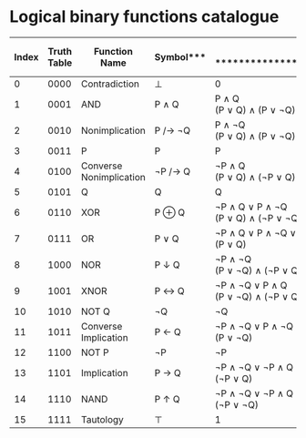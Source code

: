 # Logical binary functions catalogue

| Index | Truth Table | Function Name           | Symbol*** |  DNF & CNF *************************************** | Inverse Function Name   | Inverse Symbol |
|-------|-------------|-------------------------|-----------|-------------------------------------------------|-------------------------|----------------|
| 0     | 0000        | Contradiction           | ⊥         | 0                                               | Tautology               | ⊤              |
| 1     | 0001        | AND                     | P ∧ Q     | P ∧ Q <br> (P ∨ Q) ∧ (P ∨ ¬Q) ∧ (¬P ∨ Q)        | NAND                    | P ↑ Q          |
| 2     | 0010        | Nonimplication          | P /→ ¬Q   | P ∧ ¬Q <br> (P ∨ Q) ∧ (P ∨ ¬Q) ∧ (¬P ∨ ¬Q)      | Converse Implication    | P ← Q          |
| 3     | 0011        | P                       | P         | P                                               | ¬P                      | ¬P             |
| 4     | 0100        | Converse Nonimplication | ¬P /→ Q   | ¬P ∧ Q <br> (P ∨ Q) ∧ (¬P ∨ Q) ∧ (¬P ∨ ¬Q)      | Implication             | P → Q          |
| 5     | 0101        | Q                       | Q         | Q                                               | NOT Q                   | ¬Q             |
| 6     | 0110        | XOR                     | P ⊕ Q    | ¬P ∧ Q ∨ P ∧ ¬Q <br> (P ∨ Q) ∧ (¬P ∨ ¬Q)        | XNOR                    | P ↔ Q          |
| 7     | 0111        | OR                      | P ∨ Q     | ¬P ∧ Q ∨ P ∧ ¬Q ∨ P ∧ Q <br> (P ∨ Q)            | NOR                     | P ↓ Q          |
| 8     | 1000        | NOR                     | P ↓ Q     | ¬P ∧ ¬Q <br> (P ∨ ¬Q) ∧ (¬P ∨ Q) ∧ (¬P ∨ ¬Q)    | OR                      | P ∨ Q          |
| 9     | 1001        | XNOR                    | P ↔ Q     | ¬P ∧ ¬Q ∨ P ∧ Q <br> (P ∨ ¬Q) ∧ (¬P ∨ Q)        | XOR                     | P ⊕ Q         |
| 10    | 1010        | NOT Q                   | ¬Q        | ¬Q                                              | Q                       | Q              |
| 11    | 1011        | Converse Implication    | P ← Q     | ¬P ∧ ¬Q ∨ P ∧ ¬Q ∨ P ∧ Q <br> (P ∨ ¬Q)          | Nonimplication          | P /→ ¬Q        |
| 12    | 1100        | NOT P                   | ¬P        | ¬P                                              | P                       | P              |
| 13    | 1101        | Implication             | P → Q     | ¬P ∧ ¬Q ∨ ¬P ∧ Q ∨ P ∧ Q <br> (¬P ∨ Q)          | Converse Nonimplication | P ← Q          |
| 14    | 1110        | NAND                    | P ↑ Q     | ¬P ∧ ¬Q ∨ ¬P ∧ Q ∨ P ∧ ¬Q <br> (¬P ∨ ¬Q)        | AND                     | P ∧ Q          |
| 15    | 1111        | Tautology               | ⊤         | 1                                               | Contradiction           | ⊥              |
